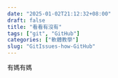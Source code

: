 ```yaml
---
date: "2025-01-02T21:12:32+08:00"
draft: false
title: "看看有沒有"
tags: ["git", "GitHub"]
categories: ["軟體教學"]
slug: "GitIssues-how-GitHub"
---
```


有媽有媽
